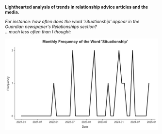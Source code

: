 ****Lighthearted analysis of trends in relationship advice articles and the media.****


_For instance: how often does the word 'situationship' appear in the Guardian newspaper's Relationships section?_  
_...much less often than I thought:_  

<img src="https://github.com/sunny-roshan/relationships-nlp-analysis/blob/main/output/word_frequency_situationships.png" width="700" />
